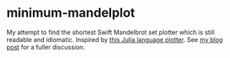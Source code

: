 #  minimum-mandelplot

My attempt to find the shortest Swift Mandelbrot set plotter which is still readable and idiomatic. Inspired by [this Julia language plotter](https://julialang.org/learning/code-examples/). See [my blog post](https://toddthomas.space/2020/08/30/minimum-mandelplot.html) for a fuller discussion.
